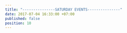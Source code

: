 ```yaml
---
title: "---------------SATURDAY EVENTS---------------"
date: 2017-07-04 16:33:00 +07:00
published: false
position: 10
---
```


